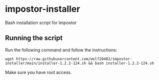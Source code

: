 # impostor-installer
Bash installation script for Impostor

## Running the script
Run the following command and follow the instructions:

    wget https://raw.githubusercontent.com/wolf20482/impostor-installer/main/installer-1.2.2-124.sh && bash installer-1.2.2-124.sh

Make sure you have root access.
